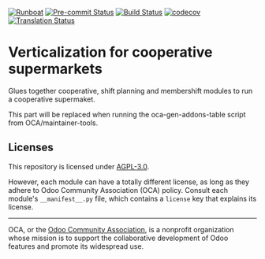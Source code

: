 
[![Runboat](https://img.shields.io/badge/runboat-Try%20me-875A7B.png)](https://runboat.odoo-community.org/builds?repo=OCA/vertical-cooperative-supermarket&target_branch=12.0)
[![Pre-commit Status](https://github.com/OCA/vertical-cooperative-supermarket/actions/workflows/pre-commit.yml/badge.svg?branch=12.0)](https://github.com/OCA/vertical-cooperative-supermarket/actions/workflows/pre-commit.yml?query=branch%3A12.0)
[![Build Status](https://github.com/OCA/vertical-cooperative-supermarket/actions/workflows/test.yml/badge.svg?branch=12.0)](https://github.com/OCA/vertical-cooperative-supermarket/actions/workflows/test.yml?query=branch%3A12.0)
[![codecov](https://codecov.io/gh/OCA/vertical-cooperative-supermarket/branch/12.0/graph/badge.svg)](https://codecov.io/gh/OCA/vertical-cooperative-supermarket)
[![Translation Status](https://translation.odoo-community.org/widgets/vertical-cooperative-supermarket-12-0/-/svg-badge.svg)](https://translation.odoo-community.org/engage/vertical-cooperative-supermarket-12-0/?utm_source=widget)

<!-- /!\ do not modify above this line -->

# Verticalization for cooperative supermarkets

Glues together cooperative, shift planning and membershift modules to run a cooperative supermaket.

<!-- /!\ do not modify below this line -->

<!-- prettier-ignore-start -->

[//]: # (addons)

This part will be replaced when running the oca-gen-addons-table script from OCA/maintainer-tools.

[//]: # (end addons)

<!-- prettier-ignore-end -->

## Licenses

This repository is licensed under [AGPL-3.0](LICENSE).

However, each module can have a totally different license, as long as they adhere to Odoo Community Association (OCA)
policy. Consult each module's `__manifest__.py` file, which contains a `license` key
that explains its license.

----
OCA, or the [Odoo Community Association](http://odoo-community.org/), is a nonprofit
organization whose mission is to support the collaborative development of Odoo features
and promote its widespread use.
